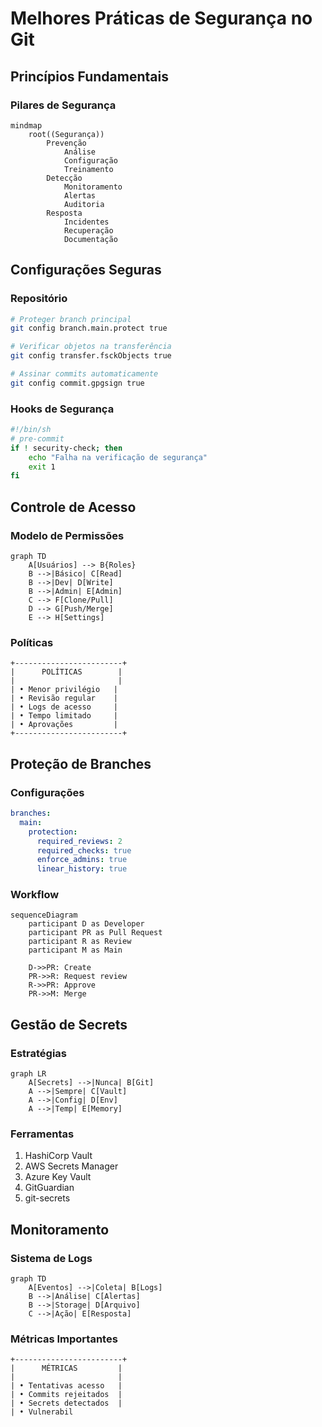 # Melhores Práticas de Segurança no Git

## Princípios Fundamentais

### Pilares de Segurança
```mermaid
mindmap
    root((Segurança))
        Prevenção
            Análise
            Configuração
            Treinamento
        Detecção
            Monitoramento
            Alertas
            Auditoria
        Resposta
            Incidentes
            Recuperação
            Documentação
```

## Configurações Seguras

### Repositório
```bash
# Proteger branch principal
git config branch.main.protect true

# Verificar objetos na transferência
git config transfer.fsckObjects true

# Assinar commits automaticamente
git config commit.gpgsign true
```

### Hooks de Segurança
```bash
#!/bin/sh
# pre-commit
if ! security-check; then
    echo "Falha na verificação de segurança"
    exit 1
fi
```

## Controle de Acesso

### Modelo de Permissões
```mermaid
graph TD
    A[Usuários] --> B{Roles}
    B -->|Básico| C[Read]
    B -->|Dev| D[Write]
    B -->|Admin| E[Admin]
    C --> F[Clone/Pull]
    D --> G[Push/Merge]
    E --> H[Settings]
```

### Políticas
```ascii
+------------------------+
|      POLÍTICAS        |
|                       |
| • Menor privilégio   |
| • Revisão regular    |
| • Logs de acesso     |
| • Tempo limitado     |
| • Aprovações         |
+------------------------+
```

## Proteção de Branches

### Configurações
```yaml
branches:
  main:
    protection:
      required_reviews: 2
      required_checks: true
      enforce_admins: true
      linear_history: true
```

### Workflow
```mermaid
sequenceDiagram
    participant D as Developer
    participant PR as Pull Request
    participant R as Review
    participant M as Main
    
    D->>PR: Create
    PR->>R: Request review
    R->>PR: Approve
    PR->>M: Merge
```

## Gestão de Secrets

### Estratégias
```mermaid
graph LR
    A[Secrets] -->|Nunca| B[Git]
    A -->|Sempre| C[Vault]
    A -->|Config| D[Env]
    A -->|Temp| E[Memory]
```

### Ferramentas
1. HashiCorp Vault
2. AWS Secrets Manager
3. Azure Key Vault
4. GitGuardian
5. git-secrets

## Monitoramento

### Sistema de Logs
```mermaid
graph TD
    A[Eventos] -->|Coleta| B[Logs]
    B -->|Análise| C[Alertas]
    B -->|Storage| D[Arquivo]
    C -->|Ação| E[Resposta]
```

### Métricas Importantes
```ascii
+------------------------+
|      MÉTRICAS         |
|                       |
| • Tentativas acesso   |
| • Commits rejeitados  |
| • Secrets detectados  |
| • Vulnerabil